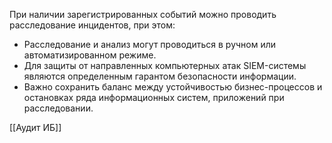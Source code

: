 При наличии зарегистрированных событий можно проводить расследование инцидентов, при этом:

- Расследование и анализ могут проводиться в ручном или автоматизированном режиме.
- Для защиты от направленных компьютерных атак SIEM-системы являются определенным гарантом безопасности информации.
- Важно сохранить баланс между устойчивостью бизнес-процессов и остановках ряда информационных систем, приложений при расследовании.


[[Аудит ИБ]]

